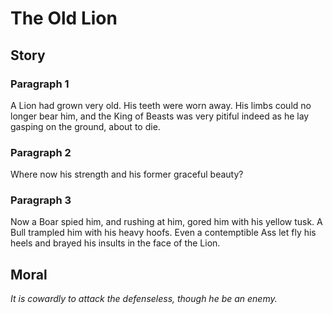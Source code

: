 
# The Old Lion

## Story


### Paragraph 1

A Lion had grown very old. His teeth were worn away. His limbs could no longer bear him, and the King of Beasts was very pitiful indeed as he lay gasping on the ground, about to die.



### Paragraph 2

Where now his strength and his former graceful beauty?



### Paragraph 3

Now a Boar spied him, and rushing at him, gored him with his yellow tusk. A Bull trampled him with his heavy hoofs. Even a contemptible Ass let fly his heels and brayed his insults in the face of the Lion.



## Moral

_It is cowardly to attack the defenseless, though he be an enemy._

